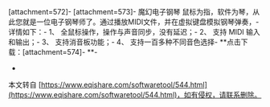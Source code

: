\[attachment=572\]-
\[attachment=573\]-
魔幻电子钢琴 鼠标为指，软件为琴，从此您就是一位电子钢琴师了。通过播放MIDI文件，并在虚拟键盘模拟钢琴弹奏，-
详情如下：-
1、 全鼠标操作，操作与声音同步，没有延迟；-
2、 支持 MIDI 输入和输出；-
3、 支持消音板功能；-
4、 支持一百多种不同音色选择-
**点击下载：\[attachment=574\]-
**-

-

本文转自 [https://www.eqishare.com/softwaretool/544.html](https://www.eqishare.com/softwaretool/544.html)，如有侵权，请联系删除。